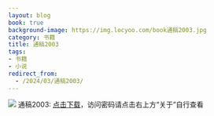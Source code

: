 ```yaml
---
layout: blog
book: true
background-image: https://img.locyoo.com/book通稿2003.jpg
category: 书籍
title: 通稿2003
tags:
- 书籍
- 小说
redirect_from:
  - /2024/03/通稿2003/
---
```

![](https://img.locyoo.com/book通稿2003.jpg)
通稿2003: <a name = "ref1" href="https://url18.ctfile.com/f/50983618-1323443599-2e63c4?p=3619">点击下载</a>，访问密码请点击右上方“关于”自行查看